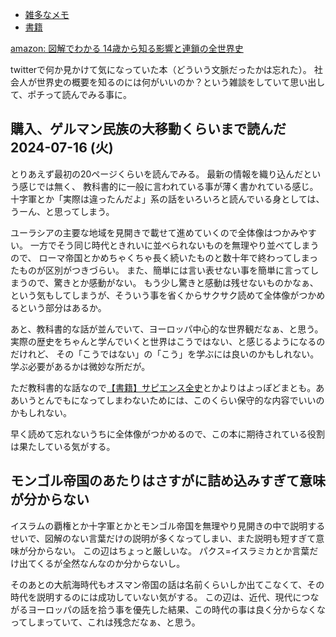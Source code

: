 - [雑多なメモ](%E9%9B%91%E5%A4%9A%E3%81%AA%E3%83%A1%E3%83%A2)
- [書籍](%E6%9B%B8%E7%B1%8D)

[amazon: 図解でわかる 14歳から知る影響と連鎖の全世界史](https://amzn.to/3Wlv6p8)

twitterで何か見かけて気になっていた本（どういう文脈だったかは忘れた）。
社会人が世界史の概要を知るのには何がいいのか？という雑談をしていて思い出して、ポチって読んでみる事に。

## 購入、ゲルマン民族の大移動くらいまで読んだ 2024-07-16 (火)

とりあえず最初の20ページくらいを読んでみる。
最新の情報を織り込んだという感じでは無く、
教科書的に一般に言われている事が薄く書かれている感じ。
十字軍とか「実際は違ったんだよ」系の話をいろいろと読んでいる身としては、
うーん、と思ってしまう。

ユーラシアの主要な地域を見開きで載せて進めていくので全体像はつかみやすい。
一方でそう同じ時代ときれいに並べられないものを無理やり並べてしまうので、
ローマ帝国とかめちゃくちゃ長く続いたものと数十年で終わってしまったものが区別がつきづらい。
また、簡単には言い表せない事を簡単に言ってしまうので、驚きとか感動がない。
もう少し驚きと感動は残せないものかなぁ、という気もしてしまうが、そういう事を省くからサクサク読めて全体像がつかめるという部分はあるか。

あと、教科書的な話が並んでいて、ヨーロッパ中心的な世界観だなぁ、と思う。
実際の歴史をちゃんと学んでいくと世界はこうではない、と感じるようになるのだけれど、
その「こうではない」の「こう」を学ぶには良いのかもしれない。学ぶ必要があるかは微妙な所だが。

ただ教科書的な話なので[【書籍】サピエンス全史](%E3%80%90%E6%9B%B8%E7%B1%8D%E3%80%91%E3%82%B5%E3%83%94%E3%82%A8%E3%83%B3%E3%82%B9%E5%85%A8%E5%8F%B2)とかよりはよっぽどまとも。ああいうとんでもになってしまわないためには、このくらい保守的な内容でいいのかもしれない。

早く読めて忘れないうちに全体像がつかめるので、この本に期待されている役割は果たしている気がする。

## モンゴル帝国のあたりはさすがに詰め込みすぎて意味が分からない

イスラムの覇権とか十字軍とかとモンゴル帝国を無理やり見開きの中で説明するせいで、図解のない言葉だけの説明が多くなってしまい、また説明も短すぎて意味が分からない。
この辺はちょっと厳しいな。
パクス=イスラミカとか言葉だけ出てくるが全然なんなのか分からないし。

そのあとの大航海時代もオスマン帝国の話は名前くらいしか出てこなくて、その時代を説明するのには成功していない気がする。
この辺は、近代、現代につながるヨーロッパの話を拾う事を優先した結果、この時代の事は良く分からなくなってしまっていて、これは残念だなぁ、と思う。